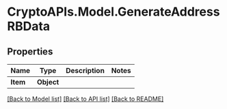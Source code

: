 # CryptoAPIs.Model.GenerateAddressRBData

## Properties

Name | Type | Description | Notes
------------ | ------------- | ------------- | -------------
**Item** | **Object** |  | 

[[Back to Model list]](../README.md#documentation-for-models) [[Back to API list]](../README.md#documentation-for-api-endpoints) [[Back to README]](../README.md)

